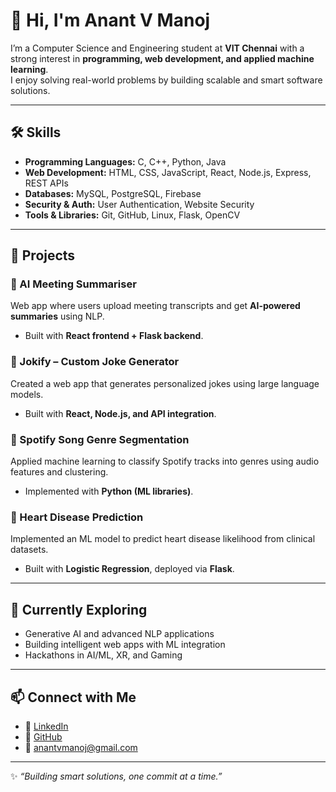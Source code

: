 # 👋 Hi, I'm Anant V Manoj  

I’m a Computer Science and Engineering student at **VIT Chennai** with a strong interest in **programming, web development, and applied machine learning**.  
I enjoy solving real-world problems by building scalable and smart software solutions.  

---

## 🛠️ Skills  

- **Programming Languages:** C, C++, Python, Java  
- **Web Development:** HTML, CSS, JavaScript, React, Node.js, Express, REST APIs  
- **Databases:** MySQL, PostgreSQL, Firebase  
- **Security & Auth:** User Authentication, Website Security  
- **Tools & Libraries:** Git, GitHub, Linux, Flask, OpenCV  

---

## 🚀 Projects  

### 🔹 AI Meeting Summariser  
Web app where users upload meeting transcripts and get **AI-powered summaries** using NLP.  
- Built with **React frontend + Flask backend**.  

### 🔹 Jokify – Custom Joke Generator  
Created a web app that generates personalized jokes using large language models.  
- Built with **React, Node.js, and API integration**.  

### 🔹 Spotify Song Genre Segmentation  
Applied machine learning to classify Spotify tracks into genres using audio features and clustering.  
- Implemented with **Python (ML libraries)**.  

### 🔹 Heart Disease Prediction  
Implemented an ML model to predict heart disease likelihood from clinical datasets.  
- Built with **Logistic Regression**, deployed via **Flask**.  

---

## 🌱 Currently Exploring  
- Generative AI and advanced NLP applications  
- Building intelligent web apps with ML integration  
- Hackathons in AI/ML, XR, and Gaming  

---

## 📫 Connect with Me  
- 💼 [LinkedIn](https://www.linkedin.com/in/anant-v-manoj-b13885288/)  
- 🐙 [GitHub](https://github.com/anantvm)  
- 📧 anantvmanoj@gmail.com  

---

✨ _“Building smart solutions, one commit at a time.”_  
